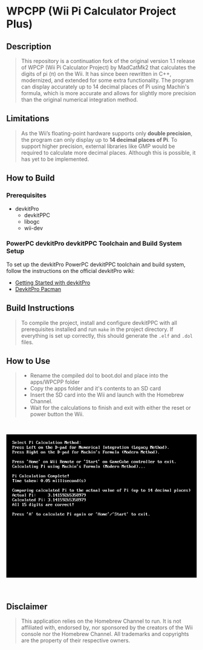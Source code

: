 # WPCPP (Wii Pi Calculator Project Plus)

## Description

> This repository is a continuation fork of the original version 1.1 release of WPCP (Wii Pi Calculator Project) by MadCatMk2 that calculates the digits of pi (π) on the Wii.
  It has since been rewritten in C++, modernized, and extended for some extra functionality. The program can display accurately up to 14 decimal places of Pi using Machin's formula,
  which is more accurate and allows for slightly more precision than the original numerical integration method.

## Limitations

> As the Wii’s floating-point hardware supports only **double precision**,
  the program can only display up to **14 decimal places of Pi**. To support higher precision, external
  libraries like GMP would be required to calculate more decimal places. Although this is possible, it has yet to be implemented.

## How to Build

### Prerequisites

* devkitPro
  * devkitPPC
  * libogc
  * wii-dev

### PowerPC devkitPro devkitPPC Toolchain and Build System Setup

To set up the devkitPro PowerPC devkitPPC toolchain and build system, follow the instructions on the official devkitPro wiki:

- [Getting Started with devkitPro](https://devkitpro.org/wiki/Getting_Started)
- [DevkitPro Pacman](https://devkitpro.org/wiki/devkitPro_pacman)

## Build Instructions

> To compile the project, install and configure devkitPPC with all prerequisites installed and run `make` in the project directory. If everything is set up correctly, this should generate the `.elf` and `.dol` files.

## How to Use


> - Rename the compiled dol to boot.dol and place into the apps/WPCPP folder
> - Copy the apps folder and it's contents to an SD card
> - Insert the SD card into the Wii and launch with the Homebrew Channel.
> - Wait for the calculations to finish and exit with either the reset or power button the Wii.

&nbsp;

![WPCP 1.4 Screenshot](https://github.com/DeltaResero/WPCPP/blob/main/extras/wpcp_v1-4_screenshot.png?raw=true)

&nbsp;

## Disclaimer

> This application relies on the Homebrew Channel to run. It is not affiliated with, endorsed by, nor sponsored by the creators of the Wii console nor the Homebrew Channel.
  All trademarks and copyrights are the property of their respective owners.
